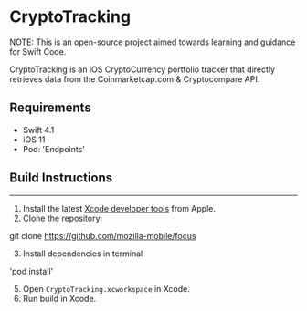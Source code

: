 # CryptoTracking
NOTE: This is an open-source project aimed towards learning and guidance for Swift Code.

CryptoTracking is an iOS CryptoCurrency portfolio tracker that directly retrieves data from the Coinmarketcap.com & Cryptocompare API.

## Requirements

- Swift 4.1
- iOS 11
- Pod: 'Endpoints'

## Build Instructions
------------------

1. Install the latest [Xcode developer tools](https://developer.apple.com/xcode/downloads/) from Apple.
2. Clone the repository:

git clone https://github.com/mozilla-mobile/focus

3. Install dependencies in terminal

'pod install'

5. Open `CryptoTracking.xcworkspace` in Xcode.
6. Run build in Xcode.
